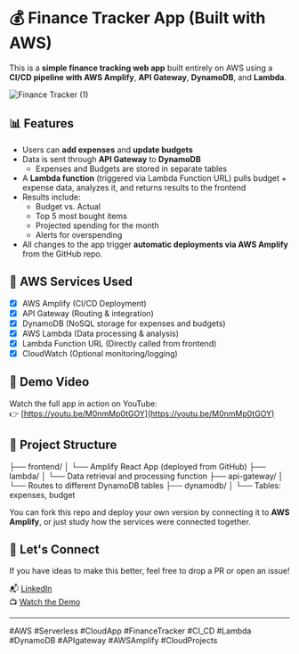 # 💰 Finance Tracker App (Built with AWS)

This is a **simple finance tracking web app** built entirely on AWS using a **CI/CD pipeline with AWS Amplify**, **API Gateway**, **DynamoDB**, and **Lambda**.

![Finance Tracker (1)](https://github.com/user-attachments/assets/a70cef42-4dfd-4c85-89e1-3ca89acb49e4)

## 📊 Features
- Users can **add expenses** and **update budgets**
- Data is sent through **API Gateway** to **DynamoDB**
  - Expenses and Budgets are stored in separate tables
- A **Lambda function** (triggered via Lambda Function URL) pulls budget + expense data, analyzes it, and returns results to the frontend
- Results include:
  - Budget vs. Actual
  - Top 5 most bought items
  - Projected spending for the month
  - Alerts for overspending
- All changes to the app trigger **automatic deployments via AWS Amplify** from the GitHub repo.

## 🧰 AWS Services Used
- [x] AWS Amplify (CI/CD Deployment)
- [x] API Gateway (Routing & integration)
- [x] DynamoDB (NoSQL storage for expenses and budgets)
- [x] AWS Lambda (Data processing & analysis)
- [x] Lambda Function URL (Directly called from frontend)
- [x] CloudWatch (Optional monitoring/logging)

## 🎥 Demo Video

Watch the full app in action on YouTube:  
👉 [https://youtu.be/M0nmMp0tGOY](https://youtu.be/M0nmMp0tGOY)

## 📂 Project Structure

├── frontend/ │ └── Amplify React App (deployed from GitHub) ├── lambda/ │ └── Data retrieval and processing function ├── api-gateway/ │ └── Routes to different DynamoDB tables ├── dynamodb/ │ └── Tables: expenses, budget


You can fork this repo and deploy your own version by connecting it to **AWS Amplify**, or just study how the services were connected together.

## 🤝 Let's Connect

If you have ideas to make this better, feel free to drop a PR or open an issue!

📬 [LinkedIn](https://www.linkedin.com/in/ifeloludavid)  
📺 [Watch the Demo](https://youtu.be/M0nmMp0tGOY)

---

#AWS #Serverless #CloudApp #FinanceTracker #CI_CD #Lambda #DynamoDB #APIgateway #AWSAmplify #CloudProjects
